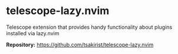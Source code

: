 # telescope-lazy.nvim

Telescope extension that provides handy functionality about plugins installed via lazy.nvim

**Repository:** <https://github.com/tsakirist/telescope-lazy.nvim>

<!-- vim: set ft=markdown: -->
